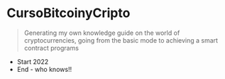 # CursoBitcoinyCripto
> Generating my own knowledge guide on the world of cryptocurrencies, going from the basic mode to achieving a smart contract programs

- Start 2022
- End - who knows!!

